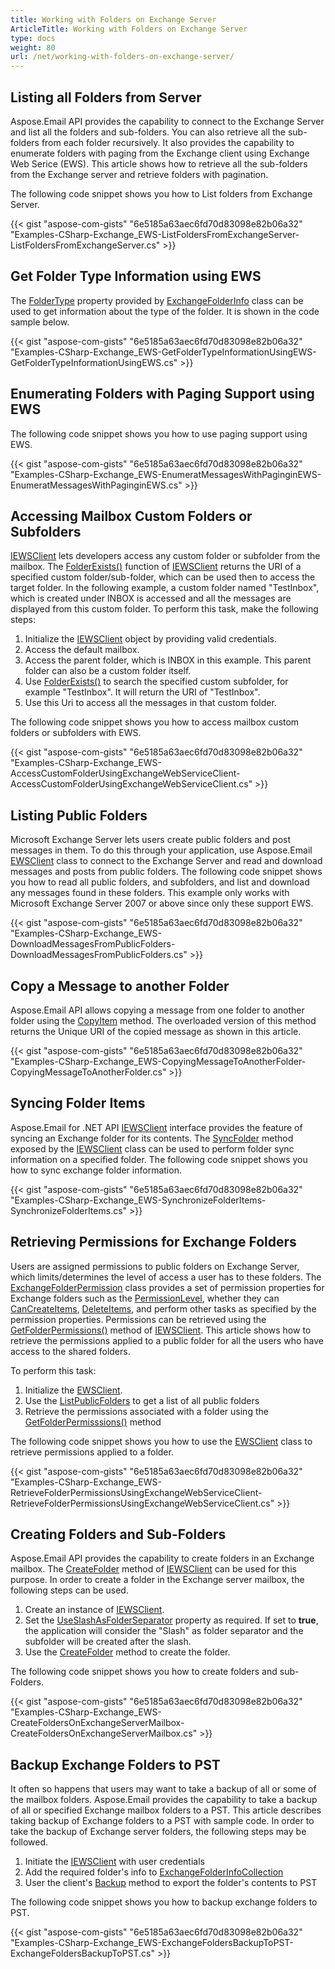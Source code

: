 ```yaml
---
title: Working with Folders on Exchange Server
ArticleTitle: Working with Folders on Exchange Server
type: docs
weight: 80
url: /net/working-with-folders-on-exchange-server/
---
```



## **Listing all Folders from Server**

Aspose.Email API provides the capability to connect to the Exchange Server and list all the folders and sub-folders. You can also retrieve all the sub-folders from each folder recursively. It also provides the capability to enumerate folders with paging from the Exchange client using Exchange Web Serice (EWS). This article shows how to retrieve all the sub-folders from the Exchange server and retrieve folders with pagination.

The following code snippet shows you how to List folders from Exchange Server.

{{< gist "aspose-com-gists" "6e5185a63aec6fd70d83098e82b06a32" "Examples-CSharp-Exchange_EWS-ListFoldersFromExchangeServer-ListFoldersFromExchangeServer.cs" >}}

## **Get Folder Type Information using EWS**

The [FolderType](https://reference.aspose.com/email/net/aspose.email.clients.exchange/exchangefolderinfo/foldertype/) property provided by [ExchangeFolderInfo](https://reference.aspose.com/email/net/aspose.email.clients.exchange/exchangefolderinfo/) class can be used to get information about the type of the folder. It is shown in the code sample below.

{{< gist "aspose-com-gists" "6e5185a63aec6fd70d83098e82b06a32" "Examples-CSharp-Exchange_EWS-GetFolderTypeInformationUsingEWS-GetFolderTypeInformationUsingEWS.cs" >}}

## **Enumerating Folders with Paging Support using EWS**

The following code snippet shows you how to use paging support using EWS.

{{< gist "aspose-com-gists" "6e5185a63aec6fd70d83098e82b06a32" "Examples-CSharp-Exchange_EWS-EnumeratMessagesWithPaginginEWS-EnumeratMessagesWithPaginginEWS.cs" >}}

## **Accessing Mailbox Custom Folders or Subfolders**

[IEWSClient](https://reference.aspose.com/email/net/aspose.email.clients.exchange.webservice/iewsclient/) lets developers access any custom folder or subfolder from the mailbox. The [FolderExists()](https://reference.aspose.com/email/net/aspose.email.clients.exchange.webservice/iewsclient/folderexists/#folderexists/) function of [IEWSClient](https://reference.aspose.com/email/net/aspose.email.clients.exchange.webservice/iewsclient/) returns the URI of a specified custom folder/sub-folder, which can be used then to access the target folder. In the following example, a custom folder named "TestInbox", which is created under INBOX is accessed and all the messages are displayed from this custom folder. To perform this task, make the following steps:

1. Initialize the [IEWSClient](https://reference.aspose.com/email/net/aspose.email.clients.exchange.webservice/iewsclient/) object by providing valid credentials.
1. Access the default mailbox.
1. Access the parent folder, which is INBOX in this example. This parent folder can also be a custom folder itself.
1. Use [FolderExists()](https://reference.aspose.com/email/net/aspose.email.clients.exchange.webservice/iewsclient/folderexists/#folderexists/) to search the specified custom subfolder, for example "TestInbox". It will return the URI of "TestInbox".
1. Use this Uri to access all the messages in that custom folder.

The following code snippet shows you how to access mailbox custom folders or subfolders with EWS.

{{< gist "aspose-com-gists" "6e5185a63aec6fd70d83098e82b06a32" "Examples-CSharp-Exchange_EWS-AccessCustomFolderUsingExchangeWebServiceClient-AccessCustomFolderUsingExchangeWebServiceClient.cs" >}}

## **Listing Public Folders**

Microsoft Exchange Server lets users create public folders and post messages in them. To do this through your application, use Aspose.Email [EWSClient](https://reference.aspose.com/email/net/aspose.email.clients.exchange.webservice/ewsclient/) class to connect to the Exchange Server and read and download messages and posts from public folders. The following code snippet shows you how to read all public folders, and subfolders, and list and download any messages found in these folders. This example only works with Microsoft Exchange Server 2007 or above since only these support EWS.

{{< gist "aspose-com-gists" "6e5185a63aec6fd70d83098e82b06a32" "Examples-CSharp-Exchange_EWS-DownloadMessagesFromPublicFolders-DownloadMessagesFromPublicFolders.cs" >}}

## **Copy a Message to another Folder**

Aspose.Email API allows copying a message from one folder to another folder using the [CopyItem](https://reference.aspose.com/email/net/aspose.email.clients.exchange.webservice/iewsclient/copyitem/#copyitem) method. The overloaded version of this method returns the Unique URI of the copied message as shown in this article.

{{< gist "aspose-com-gists" "6e5185a63aec6fd70d83098e82b06a32" "Examples-CSharp-Exchange_EWS-CopyingMessageToAnotherFolder-CopyingMessageToAnotherFolder.cs" >}}

## **Syncing Folder Items**

Aspose.Email for .NET API [IEWSClient](https://reference.aspose.com/email/net/aspose.email.clients.exchange.webservice/iewsclient/) interface provides the feature of syncing an Exchange folder for its contents. The [SyncFolder](https://reference.aspose.com/email/net/aspose.email.clients.exchange.webservice/iewsclient/syncfolder/#syncfolder/) method exposed by the [IEWSClient](https://reference.aspose.com/email/net/aspose.email.clients.exchange.webservice/iewsclient/) class can be used to perform folder sync information on a specified folder. The following code snippet shows you how to sync exchange folder information.

{{< gist "aspose-com-gists" "6e5185a63aec6fd70d83098e82b06a32" "Examples-CSharp-Exchange_EWS-SynchronizeFolderItems-SynchronizeFolderItems.cs" >}}

## **Retrieving Permissions for Exchange Folders**

Users are assigned permissions to public folders on Exchange Server, which limits/determines the level of access a user has to these folders. The [ExchangeFolderPermission](https://reference.aspose.com/email/net/aspose.email.clients.exchange/exchangefolderpermission/) class provides a set of permission properties for Exchange folders such as the [PermissionLevel](https://reference.aspose.com/email/net/aspose.email.clients.exchange/exchangefolderpermission/permissionlevel/), whether they can [CanCreateItems](https://reference.aspose.com/email/net/aspose.email.clients.exchange/exchangebasepermission/cancreateitems/), [DeleteItems](https://reference.aspose.com/email/net/aspose.email.clients.exchange/exchangebasepermission/deleteitems/), and perform other tasks as specified by the permission properties. Permissions can be retrieved using the [GetFolderPermissions()](https://reference.aspose.com/email/net/aspose.email.clients.exchange.webservice/iewsclient/getfolderpermissions/#getfolderpermissions) method of [IEWSClient](https://reference.aspose.com/email/net/aspose.email.clients.exchange.webservice/iewsclient/). This article shows how to retrieve the permissions applied to a public folder for all the users who have access to the shared folders.

To perform this task:

1. Initialize the [EWSClient](https://reference.aspose.com/email/net/aspose.email.clients.exchange.webservice/ewsclient/).
1. Use the [ListPublicFolders](https://reference.aspose.com/email/net/aspose.email.clients.exchange.webservice/iewsclient/listpublicfolders/#listpublicfolders) to get a list of all public folders
1. Retrieve the permissions associated with a folder using the [GetFolderPermisssions()](https://reference.aspose.com/email/net/aspose.email.clients.exchange.webservice/iewsclient/getfolderpermissions/#getfolderpermissions) method

The following code snippet shows you how to use the [EWSClient](https://reference.aspose.com/email/net/aspose.email.clients.exchange.webservice/ewsclient/) class to retrieve permissions applied to a folder.

{{< gist "aspose-com-gists" "6e5185a63aec6fd70d83098e82b06a32" "Examples-CSharp-Exchange_EWS-RetrieveFolderPermissionsUsingExchangeWebServiceClient-RetrieveFolderPermissionsUsingExchangeWebServiceClient.cs" >}}

## **Creating Folders and Sub-Folders**

Aspose.Email API provides the capability to create folders in an Exchange mailbox. The [CreateFolder](https://reference.aspose.com/email/net/aspose.email.clients.exchange.webservice/iewsclient/createfolder/#createfolder/) method of [IEWSClient](https://reference.aspose.com/email/net/aspose.email.clients.exchange.webservice/iewsclient/) can be used for this purpose. In order to create a folder in the Exchange server mailbox, the following steps can be used.

1. Create an instance of [IEWSClient](https://reference.aspose.com/email/net/aspose.email.clients.exchange.webservice/iewsclient/).
1. Set the [UseSlashAsFolderSeparator](https://reference.aspose.com/email/net/aspose.email.clients.exchange.webservice/iewsclient/useslashasfolderseparator/) property as required. If set to **true**, the application will consider the "Slash" as folder separator and the subfolder will be created after the slash.
1. Use the [CreateFolder](https://reference.aspose.com/email/net/aspose.email.clients.exchange.webservice/iewsclient/createfolder/#createfolder/) method to create the folder.

The following code snippet shows you how to create folders and sub-Folders.

{{< gist "aspose-com-gists" "6e5185a63aec6fd70d83098e82b06a32" "Examples-CSharp-Exchange_EWS-CreateFoldersOnExchangeServerMailbox-CreateFoldersOnExchangeServerMailbox.cs" >}}

## **Backup Exchange Folders to PST**

It often so happens that users may want to take a backup of all or some of the mailbox folders. Aspose.Email provides the capability to take a backup of all or specified Exchange mailbox folders to a PST. This article describes taking backup of Exchange folders to a PST with sample code. In order to take the backup of Exchange server folders, the following steps may be followed.

1. Initiate the [IEWSClient](https://reference.aspose.com/email/net/aspose.email.clients.exchange.webservice/iewsclient/) with user credentials
1. Add the required folder's info to [ExchangeFolderInfoCollection](https://reference.aspose.com/email/net/aspose.email.clients.exchange/exchangefolderinfocollection/)
1. User the client's [Backup](https://reference.aspose.com/email/net/aspose.email.clients.exchange.webservice/iewsclient/backup/#backup/) method to export the folder's contents to PST

The following code snippet shows you how to backup exchange folders to PST.

{{< gist "aspose-com-gists" "6e5185a63aec6fd70d83098e82b06a32" "Examples-CSharp-Exchange_EWS-ExchangeFoldersBackupToPST-ExchangeFoldersBackupToPST.cs" >}}
